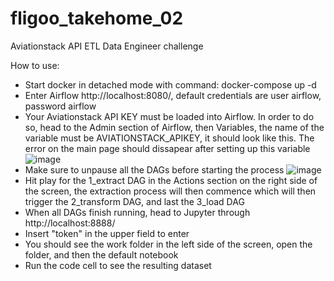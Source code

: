 # fligoo_takehome_02
Aviationstack API ETL Data Engineer challenge

How to use:
  - Start docker in detached mode with command: docker-compose up -d
  - Enter Airflow http://localhost:8080/, default credentials are user airflow, password airflow
  - Your Aviationstack API KEY must be loaded into Airflow. In order to do so, head to the Admin section of Airflow, then Variables, the name of the variable must be AVIATIONSTACK_APIKEY, it should look like this. The error on the main page should dissapear after setting up this variable
  ![image](https://github.com/user-attachments/assets/8575eac0-76df-4a8d-911c-0a9ed3f92d01)
  - Make sure to unpause all the DAGs before starting the process
  ![image](https://github.com/user-attachments/assets/70c9cf40-b711-4dae-a42e-ae83e774f234)
  - Hit play for the 1_extract DAG in the Actions section on the right side of the screen, the extraction process will then commence which will then trigger the 2_transform DAG, and last the 3_load DAG
  - When all DAGs finish running, head to Jupyter through http://localhost:8888/
  - Insert "token" in the upper field to enter
  - You should see the work folder in the left side of the screen, open the folder, and then the default notebook
  - Run the code cell to see the resulting dataset
    
